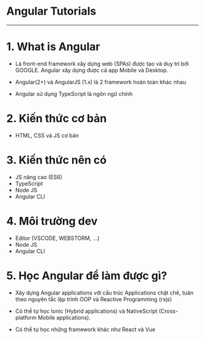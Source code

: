 # Angular Tutorials
---
# 1. What is Angular
- Là front-end framework xây dựng web (SPAs) được tạo và duy trì bởi GOOGLE. Angular xây dựng được cả app Mobile và Desktop. 

- Angular(2+) và AngularJS (1.x) là 2 framework hoàn toàn khác nhau

- Angular sử dụng TypeScript là ngôn ngữ chính

# 2. Kiến thức cơ bản
- HTML, CSS và JS cơ bản

# 3. Kiến thức nên có
- JS nâng cao (ES6)
- TypeScript
- Node JS
- Angular CLI

# 4. Môi trường dev
- Editor (VSCODE, WEBSTORM, ...)
- Node JS
- Angular CLI

# 5. Học Angular để làm được gì?
- Xây dựng Angular applications với cấu trúc Applications chặt chẽ, tuân theo nguyên tắc lập trình OOP và Reactive Programming (rxjs)

- Có thể tự học Ionic (Hybrid applications) và NativeScript (Cross-platform Mobile applications).

- Có thể tự học những framework khác như React và Vue

